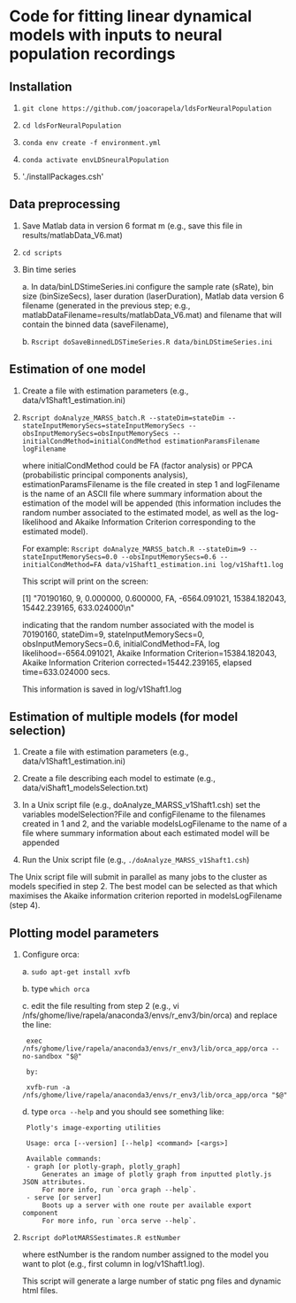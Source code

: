 # Code for fitting linear dynamical models with inputs to neural population recordings

## Installation

1. `git clone https://github.com/joacorapela/ldsForNeuralPopulation`

2. `cd ldsForNeuralPopulation`

3. `conda env create -f environment.yml`

4. `conda activate envLDSneuralPopulation`

5. './installPackages.csh'

## Data preprocessing

1. Save Matlab data in version 6 format m (e.g., save this file in
   results/matlabData_V6.mat)

2. `cd scripts`

3. Bin time series

    a. In data/binLDStimeSeries.ini configure the sample rate (sRate), bin size
(binSizeSecs), laser duration (laserDuration), Matlab data version 6 filename
(generated in the previous step; e.g.,
matlabDataFilename=results/matlabData_V6.mat) and filename that will contain
the binned data (saveFilename),

    b. `Rscript doSaveBinnedLDSTimeSeries.R data/binLDStimeSeries.ini`

## Estimation of one model

1. Create a file with estimation parameters (e.g., data/v1Shaft1_estimation.ini)

2. `Rscript doAnalyze_MARSS_batch.R --stateDim=stateDim --stateInputMemorySecs=stateInputMemorySecs --obsInputMemorySecs=obsInputMemorySecs --initialCondMethod=initialCondMethod estimationParamsFilename logFilename`

    where initialCondMethod could be FA (factor analysis) or PPCA (probabilistic principal components analysis), estimationParamsFilename is the file created in step 1 and logFilename is the name of an ASCII file where summary information about the estimation of the model will be appended (this information includes the random number associated to the estimated model, as well as the log-likelihood and Akaike Information Criterion corresponding to the estimated model).

   For example: `Rscript doAnalyze_MARSS_batch.R --stateDim=9 --stateInputMemorySecs=0.0 --obsInputMemorySecs=0.6 --initialCondMethod=FA data/v1Shaft1_estimation.ini log/v1Shaft1.log`

   This script will print on the screen:

   [1] "70190160, 9, 0.000000, 0.600000, FA, -6564.091021, 15384.182043, 15442.239165, 633.024000\n"

    indicating that the random number associated with the model is 70190160, stateDim=9, stateInputMemorySecs=0, obsInputMemorySecs=0.6, initialCondMethod=FA, log likelihood=-6564.091021, Akaike Information Criterion=15384.182043, Akaike Information Criterion corrected=15442.239165, elapsed time=633.024000 secs. 

    This information is saved in log/v1Shaft1.log

## Estimation of multiple models (for model selection)

1. Create a file with estimation parameters (e.g., data/v1Shaft1_estimation.ini)

2. Create a file describing each model to estimate (e.g., data/viShaft1_modelsSelection.txt)

3. In a Unix script file (e.g., doAnalyze_MARSS_v1Shaft1.csh) set the variables modelSelection?File and configFilename to the filenames created in 1 and 2, and the variable modelsLogFilename to the name of a file where summary information about each estimated model will be appended

4. Run the Unix script file (e.g., `./doAnalyze_MARSS_v1Shaft1.csh`)

The Unix script file will submit in parallel as many jobs to the cluster as models specified in step 2. The best model can be selected as that which maximises the Akaike information criterion reported in modelsLogFilename (step 4).

## Plotting model parameters

1. Configure orca:

    a. `sudo apt-get install xvfb`

    b. type `which orca`

    c. edit the file resulting from step 2 (e.g., vi /nfs/ghome/live/rapela/anaconda3/envs/r_env3/bin/orca) and replace the line:

        exec /nfs/ghome/live/rapela/anaconda3/envs/r_env3/lib/orca_app/orca --no-sandbox "$@"

        by:

        xvfb-run -a  /nfs/ghome/live/rapela/anaconda3/envs/r_env3/lib/orca_app/orca "$@"                                                  

    d. type `orca --help` and you should see something like:

        Plotly's image-exporting utilities

        Usage: orca [--version] [--help] <command> [<args>]

        Available commands:
        - graph [or plotly-graph, plotly_graph]
            Generates an image of plotly graph from inputted plotly.js JSON attributes.
            For more info, run `orca graph --help`.
        - serve [or server]
            Boots up a server with one route per available export component
            For more info, run `orca serve --help`.


3. `Rscript doPlotMARSSestimates.R estNumber`

    where estNumber is the random number assigned to the model you want to plot (e.g., first column in log/v1Shaft1.log). 

    This script will generate a large number of static png files and dynamic html files.

